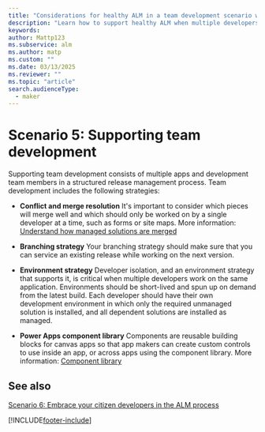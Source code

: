 ```yaml
---
title: "Considerations for healthy ALM in a team development scenario with Power Platform"
description: "Learn how to support healthy ALM when multiple developers and apps are part of a release management process."
keywords: 
author: Mattp123
ms.subservice: alm
ms.author: matp
ms.custom: ""
ms.date: 03/13/2025
ms.reviewer: ""
ms.topic: "article"
search.audienceType: 
  - maker
---
```

# Scenario 5: Supporting team development

Supporting team development consists of multiple apps and development team members in a structured release management process. Team development includes the following strategies: 

- **Conflict and merge resolution** It's important to consider which pieces will merge well and which should only be worked on by a single developer at a time, such as forms or site maps. More information: [Understand how managed solutions are merged](how-managed-solutions-merged.md)

- **Branching strategy** Your branching strategy should make sure that you can
    service an existing release while working on the next version.

- **Environment strategy** Developer isolation, and an environment strategy that
    supports it, is critical when multiple developers work on the same
    application. Environments should be short-lived and spun up on demand from
    the latest build. Each developer should have their own development environment
    in which only the required unmanaged solution is installed, and all dependent
    solutions are installed as managed.

- **Power Apps component library** Components are reusable building blocks for canvas apps so that app makers can create custom controls to use inside an app, or across apps using the component library. More information: [Component library](/powerapps/maker/canvas-apps/component-library) 

## See also

[Scenario 6: Embrace your citizen developers in the ALM process](embrace-citizen-devs.md)

[!INCLUDE[footer-include](../includes/footer-banner.md)]
